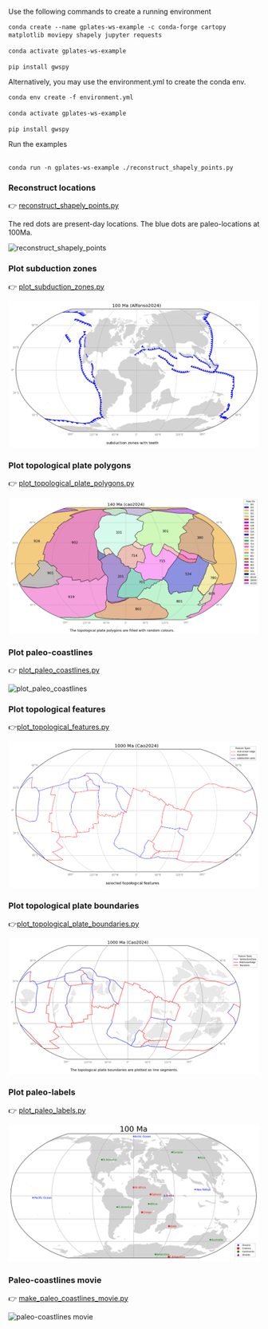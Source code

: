 Use the following commands to create a running environment

```console
conda create --name gplates-ws-example -c conda-forge cartopy matplotlib moviepy shapely jupyter requests

conda activate gplates-ws-example

pip install gwspy
```

Alternatively, you may use the environment.yml to create the conda env.

```console
conda env create -f environment.yml

conda activate gplates-ws-example

pip install gwspy
```

Run the examples

```console

conda run -n gplates-ws-example ./reconstruct_shapely_points.py

```

### Reconstruct locations

👉 [reconstruct_shapely_points.py](reconstruct_shapely_points.py)

The red dots are present-day locations. The blue dots are paleo-locations at 100Ma.

![reconstruct_shapely_points](output/reconstruct_shapely_points.png)

### Plot subduction zones

👉 [plot_subduction_zones.py](plot_subduction_zones.py)

![plot_subduction_zones](output/plot_subduction_zones.png)

### Plot topological plate polygons

👉 [plot_topological_plate_polygons.py](plot_topological_plate_polygons.py)

![plot_topological_plate_polygons](output/plot_topological_plate_polygons.png)

### Plot paleo-coastlines

👉 [plot_paleo_coastlines.py](plot_paleo_coastlines.py)

![plot_paleo_coastlines](output/plot_paleo_coastlines.png)

### Plot topological features

👉[plot_topological_features.py](plot_topological_features.py)

![plot_topological_features](output/plot_topological_features.png)

### Plot topological plate boundaries

👉[plot_topological_plate_boundaries.py](plot_topological_plate_boundaries.py)

![plot_topological_plate_boundaries](output/plot_topological_plate_boundaries.png)

### Plot paleo-labels

👉 [plot_paleo_labels.py](plot_paleo_labels.py)

![plot_paleo_labels](output/plot_paleo_labels.png)

### Paleo-coastlines movie

👉 [make_paleo_coastlines_movie.py](make_paleo_coastlines_movie.py)

![paleo-coastlines movie](https://github.com/michaelchin/gplates-python-proxy/assets/2688316/11113728-967a-445c-9941-7b82523138ea)
